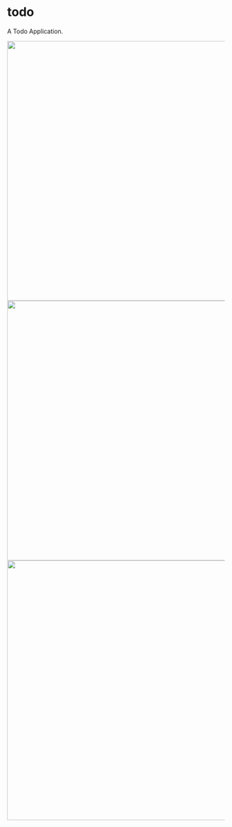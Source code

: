 # todo

A Todo Application.

<img src="https://user-images.githubusercontent.com/61688158/182604891-2dbfe91d-4061-4fd7-96bb-44936bd7870b.png" height="600">

<img src="https://user-images.githubusercontent.com/61688158/182605079-ad54628d-ff83-487d-89bf-7d0c820e7426.png" height="600">

<img src="https://user-images.githubusercontent.com/61688158/182605090-a0286d78-a724-4029-8288-8cda6a2b8ec2.png" height="600">
